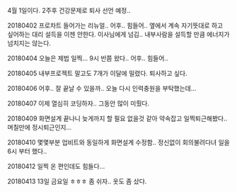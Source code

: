 4월 1일이다. 2주후 건강문제로 퇴사 선언 예정..  

20180402 프로차트 들어가는 리뉴얼.. 어후.. 힘들어.. 옆에서 계속 자기뜻대로 하고 싶어하는 대리 설득을 이젠 안한다. 이사님에게 넘김.. 내부사람을 설득할 만큼 에너지가 넘치지는 않는다.  

20180404 오늘은 제법 일찍... 9시 반쯤 왔다.. 어후.. 힘들어..  

20180405 내부프로젝트 말고도 7개가 이달에 밀렸다. 퇴사하고 싶다.  

20180406 어후.. 잘 끝날 수 있을까.. 오늘 다시 인력충원을 부탁했는데...

20180407 이제 열심히 코딩하자.. 그동안 많이 미뤘다.  

20180409 화면설계 끝나니 늦게까지 할 필요 없을것 같아 약속잡고 일찍퇴근해봤다.. 며칠만에 정시퇴근인지...  

20180410 몇몇부분 업비트와 동일하게 화면설계 수정함.. 정신없이 회의불려다녀 일을 6시 부터 했다..

20180412 일찍 온 편인데도 힘들다...  

20180413 13일 금요일 ㅎㅎㅎ 좀 쉬자.. 옷도 좀 샀다.  

